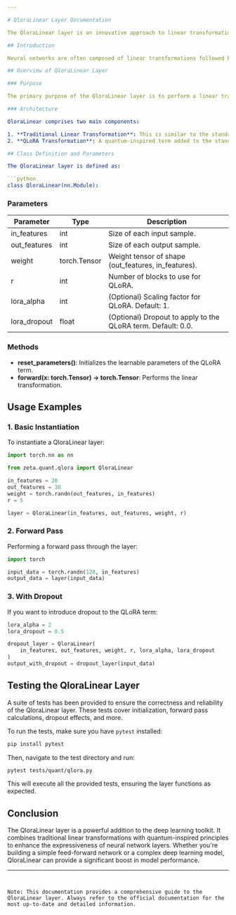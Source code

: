 ```yaml
---

# QloraLinear Layer Documentation

The QloraLinear layer is an innovative approach to linear transformation in deep learning. The core idea behind QloraLinear is to utilize both the traditional linear transformation and an additional mechanism known as QLoRA (Quantum Linear Representation Approximation). This document provides a comprehensive guide to understanding, utilizing, and testing the QloraLinear layer.

## Introduction

Neural networks are often composed of linear transformations followed by non-linear activations. However, as models grow in complexity and depth, researchers are constantly exploring ways to enhance the expressiveness of individual layers. QloraLinear is one such exploration, introducing quantum-inspired principles to enhance the linear transformation process.

## Overview of QloraLinear Layer

### Purpose

The primary purpose of the QloraLinear layer is to perform a linear transformation on the input data. However, it introduces an additional term, QLoRA, that captures joint information representation from different subspaces, enhancing the expressiveness of the transformation.

### Architecture

QloraLinear comprises two main components:

1. **Traditional Linear Transformation**: This is similar to the standard linear layer in neural networks. The input data is multiplied by a weight matrix to produce the output.
2. **QLoRA Transformation**: A quantum-inspired term added to the standard linear transformation. It is represented as a product of two matrices, `lora_A` and `lora_B`, scaled by a factor. This term introduces additional expressiveness to the layer.

## Class Definition and Parameters

The QloraLinear layer is defined as:

```python
class QloraLinear(nn.Module):
```

### Parameters

| Parameter     | Type         | Description                                                       |
|---------------|--------------|-------------------------------------------------------------------|
| in_features   | int          | Size of each input sample.                                        |
| out_features  | int          | Size of each output sample.                                       |
| weight        | torch.Tensor | Weight tensor of shape (out_features, in_features).               |
| r             | int          | Number of blocks to use for QLoRA.                                |
| lora_alpha    | int          | (Optional) Scaling factor for QLoRA. Default: 1.                  |
| lora_dropout  | float        | (Optional) Dropout to apply to the QLoRA term. Default: 0.0.      |

### Methods

- **reset_parameters()**: Initializes the learnable parameters of the QLoRA term.
- **forward(x: torch.Tensor) -> torch.Tensor**: Performs the linear transformation.

## Usage Examples

### 1. Basic Instantiation

To instantiate a QloraLinear layer:

```python
import torch.nn as nn

from zeta.quant.qlora import QloraLinear

in_features = 20
out_features = 30
weight = torch.randn(out_features, in_features)
r = 5

layer = QloraLinear(in_features, out_features, weight, r)
```

### 2. Forward Pass

Performing a forward pass through the layer:

```python
import torch

input_data = torch.randn(128, in_features)
output_data = layer(input_data)
```

### 3. With Dropout

If you want to introduce dropout to the QLoRA term:

```python
lora_alpha = 2
lora_dropout = 0.5

dropout_layer = QloraLinear(
    in_features, out_features, weight, r, lora_alpha, lora_dropout
)
output_with_dropout = dropout_layer(input_data)
```

## Testing the QloraLinear Layer

A suite of tests has been provided to ensure the correctness and reliability of the QloraLinear layer. These tests cover initialization, forward pass calculations, dropout effects, and more.

To run the tests, make sure you have `pytest` installed:

```bash
pip install pytest
```

Then, navigate to the test directory and run:

```bash
pytest tests/quant/qlora.py
```

This will execute all the provided tests, ensuring the layer functions as expected.

## Conclusion

The QloraLinear layer is a powerful addition to the deep learning toolkit. It combines traditional linear transformations with quantum-inspired principles to enhance the expressiveness of neural network layers. Whether you're building a simple feed-forward network or a complex deep learning model, QloraLinear can provide a significant boost in model performance.

---
```


Note: This documentation provides a comprehensive guide to the QloraLinear layer. Always refer to the official documentation for the most up-to-date and detailed information.